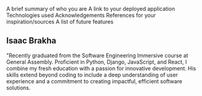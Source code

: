 A brief summary of who you are
A link to your deployed application
Technologies used
Acknowledgements
References for your inspiration/sources
A list of future features

## Isaac Brakha
"Recently graduated from the Software Engineering Immersive course at General Assembly. Proficient in Python, Django, JavaScript, and React, I combine my fresh education with a passion for innovative development. His skills extend beyond coding to include a deep understanding of user experience and a commitment to creating impactful, efficient software solutions.